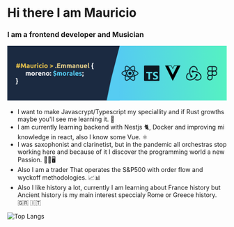 # Hi there I am Mauricio

### I am a frontend developer and Musician

![Banner](./banner.png)

- I want to make Javascrypt/Typescript my speciallity and if Rust growths maybe you'll see me learning it. 🚀
- I am currently learning backend with Nestjs 🐈, Docker and improving mi knowledge in react, also I know some Vue. ⚛️
- I was saxophonist and clarinetist, but in the pandemic all orchestras stop working here and because of it I discover the programming world a new Passion. 🎷🎼🖥️
- Also I am a trader That operates the S&P500 with order flow and wyckoff methodologies. 📈📊
- Also I like history a lot, currently I am learning about France history but Ancient history is my main interest speccialy Rome or Greece history. 🇬🇷 🇮🇹

![Top Langs](https://github-readme-stats.vercel.app/api/top-langs/?username=MauricioMorenoMorales&theme=algolia&langs_count=12&layout=compact)

